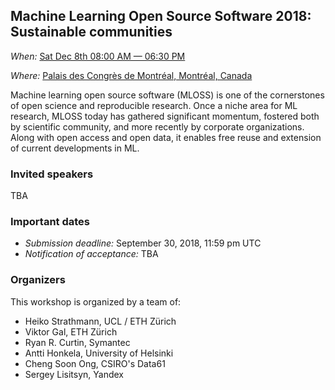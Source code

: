 ## Machine Learning Open Source Software 2018: Sustainable communities

*When:* [Sat Dec 8th 08:00 AM &mdash; 06:30 PM](https://calendar.google.com/event?action=TEMPLATE&amp;tmeid=MDNnM2ljaXQzbWsxbWtlZHJhaHNxZm0yODAgNDBhZnZlM29wdHEwOTFtc2UxdnNpbDMwNjBAZw&amp;tmsrc=40afve3optq091mse1vsil3060%40group.calendar.google.com)

*Where:* [Palais des Congrès de Montréal, Montréal, Canada](https://congresmtl.com/en/)

Machine learning open source software (MLOSS) is one of the cornerstones of open science and reproducible research. Once a niche area for ML research, MLOSS today has gathered significant momentum, fostered both by scientific community, and more recently by corporate organizations. Along with open access and open data, it enables free reuse and extension of current developments in ML.

### Invited speakers

TBA

### Important dates

- *Submission deadline:* September 30, 2018, 11:59 pm UTC
- *Notification of acceptance:* TBA

### Organizers

This workshop is organized by a team of:

- Heiko Strathmann, UCL / ETH Zürich
- Viktor Gal, ETH Zürich
- Ryan R. Curtin, Symantec
- Antti Honkela, University of Helsinki
- Cheng Soon Ong, CSIRO's Data61
- Sergey Lisitsyn, Yandex
